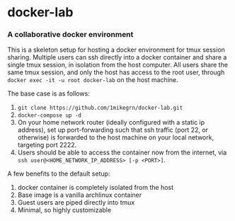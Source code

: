 # docker-lab
### A collaborative docker environment

This is a skeleton setup for hosting a docker environment for tmux session sharing. Multiple users can ssh directly into a docker container and share a single tmux session, in isolation from the host computer. All users share the same tmux session, and only the host has access to the root user, through `docker exec -it -u root docker-lab` on the host machine.

The base case is as follows:

1. `git clone https://github.com/1mikegrn/docker-lab.git`
2. `docker-compose up -d`
3. On your home network router (ideally configured with a static ip address), set up port-forwarding such that ssh traffic (port 22, or otherwise) is forwarded to the host machine on your local network, targeting port 2222.
4. Users should be able to access the container now from the internet, via `ssh user@<HOME_NETWORK_IP_ADDRESS> [-p <PORT>]`.

A few benefits to the default setup:
1. docker container is completely isolated from the host
2. Base image is a vanilla archlinux container
3. Guest users are piped directly into tmux
4. Minimal, so highly customizable
